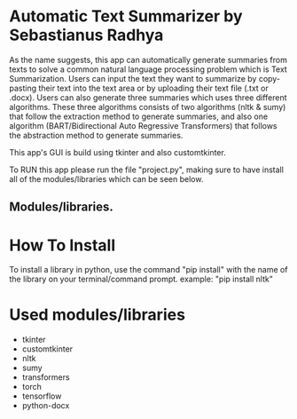 # Automatic Text Summarizer by Sebastianus Radhya
As the name suggests, this app can automatically generate summaries from texts to solve a common natural language processing problem which is Text Summarization.
Users can input the text they want to summarize by copy-pasting their text into the text area or by uploading their text file (.txt or .docx). Users can also generate
three summaries which uses three different algorithms. These three algorithms consists of two algorithms (nltk & sumy) that follow the extraction method to generate
summaries, and also one algorithm (BART/Bidirectional Auto Regressive Transformers) that follows the abstraction method to generate summaries.

This app's GUI is build using tkinter and also customtkinter.

To RUN this app please run the file "project.py", making sure to have install all of the modules/libraries which can be seen below.

## Modules/libraries.
# How To Install
To install a library in python, use the command "pip install" with the name of the library on your terminal/command prompt.
example: "pip install nltk"

# Used modules/libraries
- tkinter
- customtkinter
- nltk
- sumy
- transformers
- torch
- tensorflow
- python-docx


